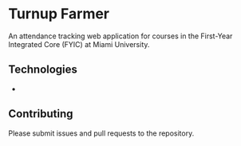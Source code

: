 # Turnup Farmer

An attendance tracking web application for courses in the First-Year Integrated Core (FYIC) at Miami University.

## Technologies

- 

## Contributing

Please submit issues and pull requests to the repository.
